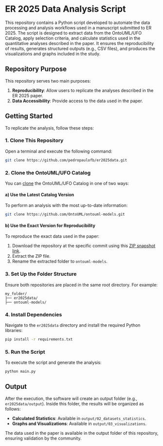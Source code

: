 
# ER 2025 Data Analysis Script

This repository contains a Python script developed to automate the data processing and analysis workflows used in a manuscript submitted to ER 2025. The script is designed to extract data from the OntoUML/UFO Catalog, apply selection criteria, and calculate statistics used in the quantitative analyses described in the paper. It ensures the reproducibility of results, generates structured outputs (e.g., CSV files), and produces the visualizations and graphs included in the study.

## Repository Purpose

This repository serves two main purposes:
1. **Reproducibility**: Allow users to replicate the analyses described in the ER 2025 paper.
2. **Data Accessibility**: Provide access to the data used in the paper.

## Getting Started

To replicate the analysis, follow these steps:

### 1. Clone This Repository
Open a terminal and execute the following command:
```bash
git clone https://github.com/pedropaulofb/er2025data.git
```

### 2. Clone the OntoUML/UFO Catalog
You can [clone](https://docs.github.com/en/repositories/creating-and-managing-repositories/cloning-a-repository) the OntoUML/UFO Catalog in one of two ways:

#### a) Use the Latest Catalog Version
To perform an analysis with the most up-to-date information:
```bash
git clone https://github.com/OntoUML/ontouml-models.git
```

#### b) Use the Exact Version for Reproducibility
To reproduce the exact data used in the paper:
1. Download the repository at the specific commit using this [ZIP snapshot link](https://github.com/OntoUML/ontouml-models/archive/0b62aa42171fdcfaa0d0533b516012eda66f3ad6.zip).
2. Extract the ZIP file.
3. Rename the extracted folder to `ontouml-models`.

### 3. Set Up the Folder Structure
Ensure both repositories are placed in the same root directory. For example:
```
my_folder/
├── er2025data/
├── ontouml-models/
```

### 4. Install Dependencies
Navigate to the `er2025data` directory and install the required Python libraries:
```bash
pip install -r requirements.txt
```

### 5. Run the Script
To execute the script and generate the analysis:
```bash
python main.py
```

## Output

After the execution, the software will create an output folder (e.g., `er2025data/output`). Inside this folder, the results will be organized as follows:

- **Calculated Statistics**: Available in `output/02_datasets_statistics`.
- **Graphs and Visualizations**: Available in `output/03_visualizations`.

The data used in the paper is available in the output folder of this repository, ensuring validation by the community.
